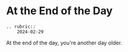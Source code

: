# At the End of the Day

```{eval-rst}
.. rubric::
    2024-02-29
```

At the end of the day, you're another day older. 